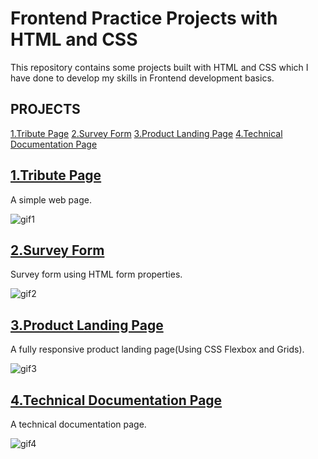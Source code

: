# Frontend Practice Projects with HTML and CSS

This repository contains some projects built with HTML and CSS which I have done to develop my skills in Frontend development basics.

## PROJECTS
[1.Tribute Page](https://saloni-15.github.io/Frontend-practice-HTML-CSS/Tribute-Page/index1.html)
[2.Survey Form](https://saloni-15.github.io/Frontend-practice-HTML-CSS/Survey-Form/index2.html)
[3.Product Landing Page](https://saloni-15.github.io/Frontend-practice-HTML-CSS/Product-Landing-Page/index3.html)
[4.Technical Documentation Page](https://saloni-15.github.io/Frontend-practice-HTML-CSS/Technical-documentation-page/index4.html)


## [1.Tribute Page](https://github.com/saloni-15/Frontend-practice-HTML-CSS/tree/main/Tribute-Page)

A simple web page.

![gif1](https://github.com/saloni-15/Frontend-practice-HTML-CSS/blob/main/assets/tribute.gif)

## [2.Survey Form](https://github.com/saloni-15/Frontend-practice-HTML-CSS/tree/main/Survey-Form)

Survey form using HTML form properties.

![gif2](https://github.com/saloni-15/Frontend-practice-HTML-CSS/blob/main/assets/form.gif)

## [3.Product Landing Page](https://github.com/saloni-15/Frontend-practice-HTML-CSS/tree/main/Product-Landing-Page)

A fully responsive product landing page(Using CSS Flexbox and Grids).

![gif3](https://github.com/saloni-15/Frontend-practice-HTML-CSS/blob/main/assets/product.gif)

## [4.Technical Documentation Page](https://github.com/saloni-15/Frontend-practice-HTML-CSS/tree/main/Technical-documentation-page)

A technical documentation page.

![gif4](https://github.com/saloni-15/Frontend-practice-HTML-CSS/blob/main/assets/documentation.gif)